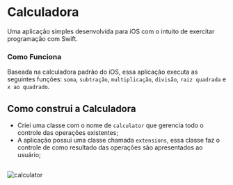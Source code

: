 # Calculadora
Uma aplicação simples desenvolvida para iOS com o intuito de exercitar programação com Swift.

### Como Funciona
Baseada na calculadora padrão do iOS, essa aplicação executa as seguintes funções: `soma`, `subtração`, `multiplicação`, `divisão`, `raiz quadrada` e `x ao quadrado`. 

## Como construi a Calculadora
* Criei uma classe com o nome de `calculator` que gerencia todo o controle das operações existentes;
* A aplicação possui uma classe chamada `extensions`, essa classe faz o controle de como resultado das operações são apresentados ao usuário;

##
![calculator](https://user-images.githubusercontent.com/12899445/58519394-c4934800-8189-11e9-89f8-f8e5c4a3b0b2.png)
